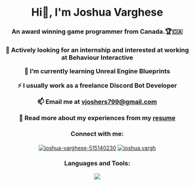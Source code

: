 <h1 align="center">Hi👋, I'm Joshua Varghese </h1>
<h3 align="center">An award winning game programmer from Canada.🏆🇨🇦</h3>

<h3 align="center">

🔭 Actively looking for an internship and interested at working at **Behaviour Interactive**

🌱 I’m currently learning **Unreal Engine Blueprints**

⚡️ I usually work as a freelance **Discord Bot Developer**

📫 Email me at **vjoshers799@gmail.com**

📄 Read more about my experiences from my <a href="https://docs.google.com/document/d/1R6xS4hrdgKNuNdbwImwolvidcmGKpHGv-eNK_wPPtbk/edit?usp=sharing">resume</a>
</h3>


<h3 align="center">Connect with me:</h3>
<p align="center">
<a href="https://linkedin.com/in/joshua-varghese-515140230" target="blank"><img align="center" src="https://skillicons.dev/icons?i=linkedin" alt="joshua-varghese-515140230" /></a>
<a href="https://instagram.com/joshua.vargh" target="blank"><img align="center" src="https://skillicons.dev/icons?i=instagram" alt="joshua.vargh" /></a>
</p>

<h3 align="center">Languages and Tools:</h3>
<p align="center">
  <a href="https://skillicons.dev">
    <img src="https://skillicons.dev/icons?i=unreal,unity,godot,visualstudio,vscode,cpp,cs,python,discord,bots,java,sqlite,mysql,github,windows" />
  </a>
</p>

